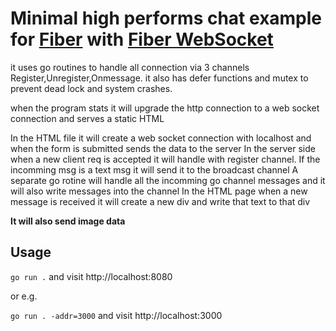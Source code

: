 
# Minimal high performs chat example for [Fiber](https://github.com/gofiber/fiber) with [Fiber WebSocket](https://github.com/gofiber/websocket)
  it uses go routines to handle all connection via 3 channels Register,Unregister,Onmessage.
it also has defer functions and mutex to prevent dead lock and system crashes.

when the program stats it will upgrade the http connection to a web socket connection and serves a static HTML

In the HTML file it will create a web socket connection with localhost and when the form is submitted sends the data to the server
In the server side when a new client req is accepted it will handle with register channel.
If the incomming msg is a text msg it will send it to the broadcast channel 
A separate go rotine will handle all the incomming go channel messages and it will also write messages into the channel 
In the HTML page when a new message is received it will create a new div and write that text to that div

**It will also send image data**
## Usage

`go run .` and visit http://localhost:8080

or e.g.

`go run . -addr=3000` and visit http://localhost:3000
